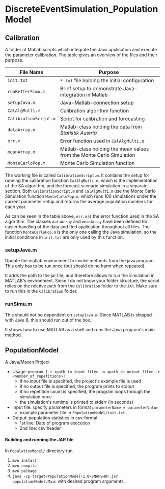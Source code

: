 # DiscreteEventSimulation_PopulationModel

## Calibration

A folder of Matlab scripts which integrate the Java application and execute the parameter calibration. The table gives an overview of the files and their purpose.

|File Name |   Purpose |
|---|---|
|    `init.txt`               |   `*.txt` file holding the initial configuration |
|    `runBetterSimu.m`        |   Brief setup to demonstrate Java-integration in Matlab |
|    `setupJava.m`            |   Java-Matlab-connection setup |
|    `CalAlgMulti.m`          |   Calibration algorithm function |
|    `CalibrationScript.m`    |   Script for calibration and forecasting |
|    `dataArray.m`            |   Matlab-class holding the data from _Statistik Austria_ |
|    `err.m`                  |   Error function used in `CalAlgMulti.m` |
|    `meanArray.m`            |   Matlab-class holding the mean values from the Monte Carlo Simulation|
|    `MonteCarloPop.m`        |   Monte Carlo Simulation function |

The working file is called ```CalibrationScript.m```. It contains the setup for running the calibration function ```CalAlgMulti.m```, which is the implementation of the SA algorithm, and the forecast scenario simulation in a separate section. Both ```CalibrationScript.m``` and ```CalAlgMulti.m``` use the Monte Carlo Simulation function ```MonteCarloPop.m```, which runs 100 simulations under the current parameter setup and returns the average population numbers for each year. 

As can be seen in the table above, ```err.m``` is the error function used in the SA algorithm. The classes ```dataArray``` and ```meanArray``` have been defined for easier handling of the data and find application throughout all files. The function ```MonteCarloPop.m``` is the only one calling the Java simulation, so the initial conditions in ```init.txt``` are only used by this function. 


### setupJava.m

Update the matlab environment to invoke methods from the java program. This only has to be run once (but should do no harm when repeated).  

It adds the path to the jar file, and therefore allows to run the simulation in MATLAB's environment. Since I do not know your folder structure, the script relies on the relative path from the ```Calibration``` folder to the ```JAR```. Make sure to run this in the ```Calibration``` folder. 

<!--
### runBetterSimu.m

A minimal demonstation of using the ```ConfigurableSimulation``` class in matlab. It initializes an instance, and demonstates a subset of the still limited number of methods.
-->

### runSimu.m

This should not be dependent on ```setupJava.m```. Since MATLAB is shipped with Java 8, this should run out of the box.  

It shows how to use MATLAB as a shell and runs the Java program's main method.



## PopulationModel

A Java/Maven Project

* Usage: ```program [-i <path_to_input_file> -o <path_to_output_file> -r <number_of_repetitions>]```
    + if no input file is specified, the project's example file is used
    + if no output file is specified, the program prints to stdout
    + if no repetition count is specified, the program loops through the simulation once
    + the simulation's runtime is printed to stderr (in seconds)
* Input file: specify parameters in format ```parameterName = parameterValue```
    + example parameter file in ```PopulationModel/init.txt```
* Output: population statistics in csv-format
   + 1st line: Date of program execution
   + 2nd line: csv header

#### Building and running the JAR file

In ```PopulationModel/``` directory run

1. ```mvn install```
1. ```mvn compile```
1. ```mvn package```
1. ```java -cp target/PopulationModel-1.0-SNAPSHOT.jar populationModel.Main``` with desired program arguments.
